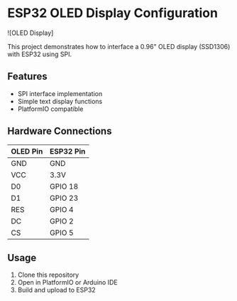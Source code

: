 # ESP32 OLED Display Configuration

![OLED Display]

This project demonstrates how to interface a 0.96" OLED display (SSD1306) with ESP32 using SPI.

## Features
- SPI interface implementation
- Simple text display functions
- PlatformIO compatible

## Hardware Connections
| OLED Pin | ESP32 Pin |
|----------|-----------|
| GND      | GND       |
| VCC      | 3.3V      |
| D0       | GPIO 18   |
| D1       | GPIO 23   |
| RES      | GPIO 4    |
| DC       | GPIO 2    |
| CS       | GPIO 5    |

## Usage
1. Clone this repository
2. Open in PlatformIO or Arduino IDE
3. Build and upload to ESP32
